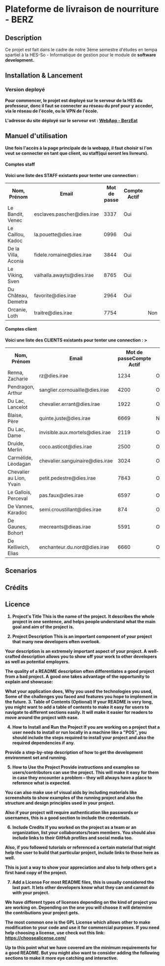 <h1>Plateforme de livraison de nourriture - BERZ</h1> 
<h2>Description</h2>
Ce projet est fait dans le cadre de notre 3ème semestre d'études en tempa spartiel à la HES-So - Informatique de gestion pour le module de <b>software development<b>.

<h2>Installation & Lancement</h2>
<h3>Version deployé</h3>
Pour commencer, le projet est deployé sur le serveur de la HES du professeur, donc il faut se connecter au réseau du prof pour y acceder, via le réseau de l'école, ou le VPN de l'école.

L'adresse du site déployé sur le serveur est : [WebApp - BerzEat](http://153.109.124.35:81/BERZ)

<h2>Manuel d'utilisation</h2>
Une fois l'accès à la page principale de la webapp, il faut choisir si l'on veut se connecter en tant que client, ou staff(qui seront les livreurs).


<h4>Comptes staff</h4>
Voici une liste des STAFF existants pour tenter une connection : 
<table>
<tr><th>Nom, Prénom</th><th>Email</th><th>Mot de passe</th><th>Compte Actif</th></tr>
<tr><td>Le Bandit, Venec</td><td>esclaves.pascher@dies.irae</td><td>3337</td><td>Oui</td></tr>
<tr><td>Le Caillou, Kadoc</td><td>la.pouette@dies.irae</td><td>0996</td><td>Oui</td></tr>
<tr><td>De la Villa, Aconia</td><td>fidele.romaine@dies.irae</td><td>3844</td><td>Oui</td></tr>
<tr><td>Le Viking, Sven</td><td>valhalla.awayts@dies.irae</td><td>8765</td><td>Oui</td></tr>
<tr><td>Du Château, Demetra</td><td>favorite@dies.irae</td><td>2964</td><td>Oui</td></tr>
<tr><td>Orcanie, Loth</td><td>traitre@dies.irae</td><td>7754<td><td>Non</td></tr>
</table>


<h4>Comptes client</h4>
Voici une liste des CLIENTS existants pour tenter une connection : 
<table>
<tr><th>Nom, Prénom</th><th>Email</th><th>Mot de passe</th<th>Compte Actif</th>></tr>
<tr><td>Renna, Zacharie</td><td>rz@dies.irae</td><td>1234</td><td>Oui</td></tr>
<tr><td>Pendragon, Arthur</td><td>sanglier.cornouaille@dies.irae</td><td>4200</td><td>Oui</td></tr>
<tr><td>Du Lac, Lancelot</td><td>chevalier.errant@dies.irae</td><td>1922</td><td>Oui</td></tr>
<tr><td>Blaise, Père</td><td>quinte.juste@dies.irae</td><td>6669</td><td>Non</td></tr>
<tr><td>Du Lac, Dame</td><td>invisible.aux.mortels@dies.irae</td><td>2119</td><td>Oui</td></tr>
<tr><td>Druide, Merlin</td><td>coco.asticot@dies.irae</td><td>2500</td><td>Oui</td></tr>
<tr><td>Carmélide, Léodagan</td><td>chevalier.sanguinaire@dies.irae</td><td>3024</td><td>Oui</td></tr>
<tr><td>Chevalier au Lion, Yvain</td><td>petit.pedestre@dies.irae</td><td>7843</td><td>Oui</td></tr>
<tr><td>Le Gallois, Perceval</td><td>pas.faux@dies.irae</td><td>6597</td><td>Oui</td></tr>
<tr><td>De Vannes, Karadoc</td><td>semi.croustillant@dies.irae</td><td>874</td><td>Oui</td></tr>
<tr><td>De Gaunes, Bohort</td><td>mecreants@dieas.irae</td><td>5591</td><td>Oui</td></tr>
<tr><td>De Kelliwich, Elias</td><td>enchanteur.du.nord@dies.irae</td><td>6660</td><td>Oui</td></tr>
</table>


<h2>Scenarios</h2>


<h2>Crédits</h2>
<h2>Licence</h2>

1. Project's Title
This is the name of the project. It describes the whole project in one sentence, and helps people understand what the main goal and aim of the project is.

2. Project Description
This is an important component of your project that many new developers often overlook.

Your description is an extremely important aspect of your project. A well-crafted description allows you to show off your work to other developers as well as potential employers.

The quality of a README description often differentiates a good project from a bad project. A good one takes advantage of the opportunity to explain and showcase:

What your application does,
Why you used the technologies you used,
Some of the challenges you faced and features you hope to implement in the future.
3. Table of Contents (Optional)
If your README is very long, you might want to add a table of contents to make it easy for users to navigate to different sections easily. It will make it easier for readers to move around the project with ease.

4. How to Install and Run the Project
If you are working on a project that a user needs to install or run locally in a machine like a "POS", you should include the steps required to install your project and also the required dependencies if any.

Provide a step-by-step description of how to get the development environment set and running.

5. How to Use the Project
Provide instructions and examples so users/contributors can use the project. This will make it easy for them in case they encounter a problem – they will always have a place to reference what is expected.

You can also make use of visual aids by including materials like screenshots to show examples of the running project and also the structure and design principles used in your project.

Also if your project will require authentication like passwords or usernames, this is a good section to include the credentials.

6. Include Credits
If you worked on the project as a team or an organization, list your collaborators/team members. You should also include links to their GitHub profiles and social media too.

Also, if you followed tutorials or referenced a certain material that might help the user to build that particular project, include links to those here as well.

This is just a way to show your appreciation and also to help others get a first hand copy of the project.

7. Add a License
For most README files, this is usually considered the last part. It lets other developers know what they can and cannot do with your project.

We have different types of licenses depending on the kind of project you are working on. Depending on the one you will choose it will determine the contributions your project gets.

The most common one is the GPL License which allows other to make modification to your code and use it for commercial purposes. If you need help choosing a license, use check out this link: https://choosealicense.com/

Up to this point what we have covered are the minimum requirements for a good README. But you might also want to consider adding the following sections to make it more eye catching and interactive.

